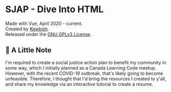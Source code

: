 # SJAP - Dive Into HTML
Made with Vue, April 2020 - current.  
Created by [Kewbish](https://kewbish.github.io).  
Released under the [GNU GPLv3 License](https://www.gnu.org/licenses/gpl-3.0.en.html).  

## :pencil: A Little Note
I'm required to create a social justice action plan to benefit my community in some way, which I initially planned as a Canada Learning Code meetup.  
However, with the recent COVID-19 outbreak, that's likely going to become unfeasible. Therefore, I thought that I'd bring the resources I created to y'all, and share my knowledge via an interactive tutorial to create a resume.  